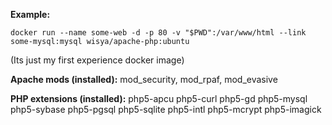 **Example:**
```
docker run --name some-web -d -p 80 -v "$PWD":/var/www/html --link some-mysql:mysql wisya/apache-php:ubuntu
```

(Its just my first experience docker image)

**Apache mods (installed):**
mod_security, mod_rpaf, mod_evasive

**PHP extensions (installed):**
php5-apcu php5-curl php5-gd php5-mysql php5-sybase php5-pgsql php5-sqlite php5-intl php5-mcrypt php5-imagick
